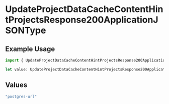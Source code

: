 # UpdateProjectDataCacheContentHintProjectsResponse200ApplicationJSONType

## Example Usage

```typescript
import { UpdateProjectDataCacheContentHintProjectsResponse200ApplicationJSONType } from "@simplesagar/vercel/models/updateprojectdatacacheop.js";

let value: UpdateProjectDataCacheContentHintProjectsResponse200ApplicationJSONType = "postgres-url";
```

## Values

```typescript
"postgres-url"
```